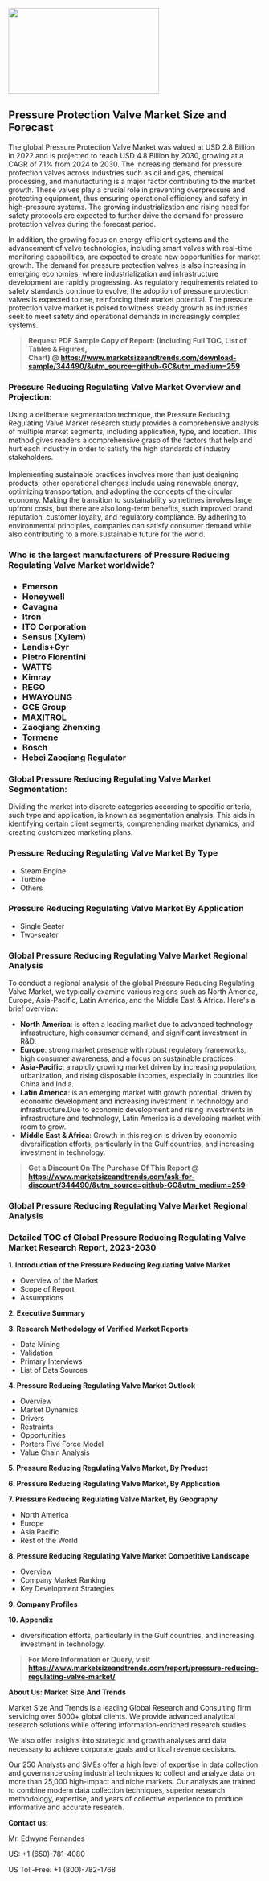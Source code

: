 <p><img class="alignnone size-medium wp-image-20088" src="https://ffe5etoiles.com/wp-content/uploads/2024/12/MST1-300x171.png" alt="" width="300" height="171" /></p><h2>Pressure Protection Valve Market Size and Forecast</h2><p>The global Pressure Protection Valve Market was valued at USD 2.8 Billion in 2022 and is projected to reach USD 4.8 Billion by 2030, growing at a CAGR of 7.1% from 2024 to 2030. The increasing demand for pressure protection valves across industries such as oil and gas, chemical processing, and manufacturing is a major factor contributing to the market growth. These valves play a crucial role in preventing overpressure and protecting equipment, thus ensuring operational efficiency and safety in high-pressure systems. The growing industrialization and rising need for safety protocols are expected to further drive the demand for pressure protection valves during the forecast period.</p><p>In addition, the growing focus on energy-efficient systems and the advancement of valve technologies, including smart valves with real-time monitoring capabilities, are expected to create new opportunities for market growth. The demand for pressure protection valves is also increasing in emerging economies, where industrialization and infrastructure development are rapidly progressing. As regulatory requirements related to safety standards continue to evolve, the adoption of pressure protection valves is expected to rise, reinforcing their market potential. The pressure protection valve market is poised to witness steady growth as industries seek to meet safety and operational demands in increasingly complex systems.</p></p><blockquote id="" class=""><strong>Request PDF Sample Copy of Report: (Including Full TOC, List of Tables &amp; Figures, Chart)&nbsp;@&nbsp;<strong><a href="https://www.marketsizeandtrends.com/download-sample/344490/&utm_source=github-GC&utm_medium=259" target="_blank">https://www.marketsizeandtrends.com/download-sample/344490/&utm_source=github-GC&utm_medium=259</a></strong></strong></blockquote><h3 id="" class="">Pressure Reducing Regulating Valve Market&nbsp;Overview and Projection:</h3><p id="" class="">Using a deliberate segmentation technique, the Pressure Reducing Regulating Valve Market research study provides a comprehensive analysis of multiple market segments, including application, type, and location. This method gives readers a comprehensive grasp of the factors that help and hurt each industry in order to satisfy the high standards of industry stakeholders. <br /> <br />Implementing sustainable practices involves more than just designing products; other operational changes include using renewable energy, optimizing transportation, and adopting the concepts of the circular economy. Making the transition to sustainability sometimes involves large upfront costs, but there are also long-term benefits, such improved brand reputation, customer loyalty, and regulatory compliance. By adhering to environmental principles, companies can satisfy consumer demand while also contributing to a more sustainable future for the world.</p><h3 id="" class="">Who is the largest manufacturers of&nbsp;Pressure Reducing Regulating Valve Market worldwide?</h3><h3 class=""><p><ul><li>Emerson </li><li> Honeywell </li><li> Cavagna </li><li> Itron </li><li> ITO Corporation </li><li> Sensus (Xylem) </li><li> Landis+Gyr </li><li> Pietro Fiorentini </li><li> WATTS </li><li> Kimray </li><li> REGO </li><li> HWAYOUNG </li><li> GCE Group </li><li> MAXITROL </li><li> Zaoqiang Zhenxing </li><li> Tormene </li><li> Bosch </li><li> Hebei Zaoqiang Regulator</li></ul></p></h3><h3 id="" class="">Global&nbsp;Pressure Reducing Regulating Valve Market Segmentation:</h3><p id="" class="">Dividing the market into discrete categories according to specific criteria, such type and application, is known as segmentation analysis. This aids in identifying certain client segments, comprehending market dynamics, and creating customized marketing plans.</p><h3 id="" class="">Pressure Reducing Regulating Valve Market&nbsp;By Type</h3><p><p><ul><li>Steam Engine</li><li> Turbine</li><li> Others</p></li></ul></p></p><h3 id="" class="">Pressure Reducing Regulating Valve Market&nbsp;By Application</h3><p class=""><p><ul><li>Single Seater</li><li> Two-seater</li></ul></p></p><h3 id="" class="">Global Pressure Reducing Regulating Valve Market Regional Analysis</h3><p id="" class="">To conduct a regional analysis of the global Pressure Reducing Regulating Valve Market, we typically examine various regions such as North America, Europe, Asia-Pacific, Latin America, and the Middle East &amp; Africa. Here's a brief overview:</p><ul><li><strong>North America</strong>: is often a leading market due to advanced technology infrastructure, high consumer demand, and significant investment in R&amp;D.</li><li><strong>Europe</strong>: strong market presence with robust regulatory frameworks, high consumer awareness, and a focus on sustainable practices.</li><li><strong>Asia-Pacific</strong>: a rapidly growing market driven by increasing population, urbanization, and rising disposable incomes, especially in countries like China and India.</li><li><strong>Latin America</strong>: is an emerging market with growth potential, driven by economic development and increasing investment in technology and infrastructure.Due to economic development and rising investments in infrastructure and technology, Latin America is a developing market with room to grow.</li><li><strong>Middle East &amp; Africa</strong>: Growth in this region is driven by economic diversification efforts, particularly in the Gulf countries, and increasing investment in technology.</li></ul><blockquote id="" class=""><strong>Get a Discount On The Purchase Of This Report @ <strong><a href="https://www.marketsizeandtrends.com/ask-for-discount/344490/&utm_source=github-GC&utm_medium=259" target="_blank">https://www.marketsizeandtrends.com/ask-for-discount/344490/&utm_source=github-GC&utm_medium=259</a></strong></strong></blockquote><h3 id="" class="">Global Pressure Reducing Regulating Valve Market Regional Analysis</h3><h3 id="" class="">Detailed TOC of Global Pressure Reducing Regulating Valve Market Research Report, 2023-2030</h3><p id="" class=""><strong>1. Introduction of the Pressure Reducing Regulating Valve Market</strong></p><ul><li>Overview of the Market</li><li>Scope of Report</li><li>Assumptions</li></ul><p id="" class=""><strong>2. Executive Summary</strong></p><p id="" class=""><strong>3. Research Methodology of Verified Market Reports</strong></p><ul><li>Data Mining</li><li>Validation</li><li>Primary Interviews</li><li>List of Data Sources</li></ul><p id="" class=""><strong>4. Pressure Reducing Regulating Valve Market Outlook</strong></p><ul><li>Overview</li><li>Market Dynamics</li><li>Drivers</li><li>Restraints</li><li>Opportunities</li><li>Porters Five Force Model</li><li>Value Chain Analysis</li></ul><p id="" class=""><strong>5. Pressure Reducing Regulating Valve Market, By Product</strong></p><p id="" class=""><strong>6. Pressure Reducing Regulating Valve Market, By Application</strong></p><p id="" class=""><strong>7. Pressure Reducing Regulating Valve Market, By Geography</strong></p><ul><li>North America</li><li>Europe</li><li>Asia Pacific</li><li>Rest of the World</li></ul><p id="" class=""><strong>8. Pressure Reducing Regulating Valve Market Competitive Landscape</strong></p><ul><li>Overview</li><li>Company Market Ranking</li><li>Key Development Strategies</li></ul><p id="" class=""><strong>9. Company Profiles</strong></p><p id="" class=""><strong>10. Appendix</strong></p><ul><li>diversification efforts, particularly in the Gulf countries, and increasing investment in technology.</li></ul><blockquote id="" class=""><strong>For More Information or Query, visit <strong><strong><a href="https://www.marketsizeandtrends.com/report/pressure-reducing-regulating-valve-market/" target="_blank">https://www.marketsizeandtrends.com/report/pressure-reducing-regulating-valve-market/</a></strong></strong></strong></blockquote><p id="" class=""><strong>About Us: Market Size And Trends</strong></p><p id="" class="">Market Size And Trends is a leading Global Research and Consulting firm servicing over 5000+ global clients. We provide advanced analytical research solutions while offering information-enriched research studies.</p><p id="" class="">We also offer insights into strategic and growth analyses and data necessary to achieve corporate goals and critical revenue decisions.</p><p id="" class="">Our 250 Analysts and SMEs offer a high level of expertise in data collection and governance using industrial techniques to collect and analyze data on more than 25,000 high-impact and niche markets. Our analysts are trained to combine modern data collection techniques, superior research methodology, expertise, and years of collective experience to produce informative and accurate research.</p><p id="" class=""><strong>Contact us:</strong></p><p id="" class="">Mr. Edwyne Fernandes</p><p id="" class="">US: +1 (650)-781-4080</p><p id="" class="">US Toll-Free: +1 (800)-782-1768</p>
